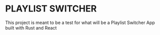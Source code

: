 # PLAYLIST SWITCHER

This project is meant to be a test for what will be a Playlist Switcher App built with Rust and React
